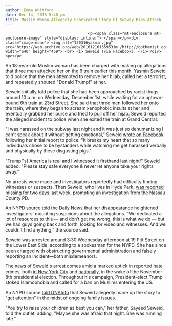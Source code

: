 ```yaml
---
author: Emma Whitford
date: Dec 14, 2016 5:48 pm
title: Muslim Woman Allegedly Fabricated Story Of Subway Bias Attack
---
```


	
										<p><span class="mt-enclosure mt-enclosure-image" style="display: inline;"> </span></p><div class="image-none"> <img alt="120316yasmin.jpg" src="https://web.archive.org/web/20161216155953im_/http://gothamist.com/attachments/nyc_ewhitford/120316yasmin.jpg" width="640" height="469"> <br> <i> Seweid (via Facebook). </i></div> <p></p>

<p>An 18-year-old Muslim woman has been charged with making up allegations that three men <a href="https://web.archive.org/web/20161216155953/http://gothamist.com/2016/12/02/trumps_amerikkka.php">attacked her on the 6 train</a> earlier this month. Yasmin Seweid told police that the men attempted to remove her hijab, called her a terrorist, and repeatedly shouted &quot;Donald Trump!&quot; at her. </p>

<p>Seweid initially told police that she had been approached by racist thugs around 10 p.m. on Wednesday, December 1st, while waiting for an uptown-bound 6th train at 23rd Street. She said that three men followed her onto the train, where they began to scream xenophobic insults at her and eventually grabbed her purse and tried to pull off her hijab. Seweid reported the alleged incident to police when she exited the train at Grand Central. </p>

<p>&quot;I was harassed on the subway last night and it was just so dehumanizing I can&apos;t speak about it without getting emotional,&quot; Seweid <a href="https://web.archive.org/web/20161216155953/https://www.facebook.com/yasmine.seweid/posts/1394774770568870">wrote on Facebook</a> following her initial report to police. &quot;It breaks my heart that so many individuals chose to be bystanders while watching me get harassed verbally and physically by these disgusting pigs.&quot;</p>

<p>&quot;Trump[&apos;s] America is real and I witnessed it firsthand last night!&quot; Seweid added. &quot;Please stay safe everyone &amp; never let anyone take your rights away.&quot;</p>

<p>No arrests were made and investigators reportedly had difficulty finding witnesses or suspects. Then Seweid, who lives in Hyde Park, <a href="https://web.archive.org/web/20161216155953/http://gothamist.com/2016/12/10/muslim_teen_who_was_allegedly_attac.php">was reported missing for two days</a> last week, prompting an investigation from the Nassau County PD.  </p>

<p>An NYPD source <a href="https://web.archive.org/web/20161216155953/http://www.nydailynews.com/new-york/muslim-woman-reported-trump-supporter-attack-made-story-article-1.2910944?utm_content=bufferf0b6c&amp;utm_medium=social&amp;utm_source=twitter.com&amp;utm_campaign=NYDailyNewsTw">told the Daily News</a> that her disappearance heightened investigators&apos; mounting suspicions about the allegations. &quot;We dedicated a lot of resources to this &#x2014; and don&#x2019;t get me wrong, this is what we do &#x2014; but we had guys going back and forth, looking for video and witnesses. And we couldn&#x2019;t find anything,&#x201D; the source said.</p>

<p>Seweid was arrested around 3:30 Wednesday afternoon at 19 Pitt Street on the Lower East Side, according to a spokesman for the NYPD. She has since been charged with obstructing governmental administration and falsely reporting an incident&#x2014;both misdemeanors. </p>

<p>The news of Seweid&apos;s arrest comes amid a marked uptick in reported hate crimes, both <a href="https://web.archive.org/web/20161216155953/https://www.google.com/url?sa=t&amp;rct=j&amp;q=&amp;esrc=s&amp;source=web&amp;cd=1&amp;ved=0ahUKEwj8ioy43vTQAhXsCcAKHQUSB2cQFggaMAA&amp;url=http%3A%2F%2Fgothamist.com%2F2016%2F11%2F17%2Fnypd_hate_crime_stats.php&amp;usg=AFQjCNHZLv0psJj0nUQSwL270KfkHW_-lg&amp;sig2=vSXTJJWtaVYT_TaqbiFj-Q&amp;bvm=bv.141536425,bs.2,d.eWE">in New York City</a> and <a href="https://web.archive.org/web/20161216155953/http://gothamist.com/2016/11/15/hate_crimes_trumps_amerikkka.php">nationally</a>, in the wake of the November 8th presidential election. Throughout his campaign, President-elect Trump stoked Islamophobia and called for a ban on Muslims entering the US. </p>

<p>An NYPD source <a href="https://web.archive.org/web/20161216155953/https://www.dnainfo.com/new-york/20161214/murray-hill/yasmin-seweid-trump-hijab-nypd-nyc-hate-crime-anti-muslim-false-report">told DNAInfo</a> that Seweid allegedly made up the story to &quot;get attention&quot; in the midst of ongoing family issues. </p>

<p>&quot;You try to raise your children as best you can,&quot; her father, Sayeed Seweid, told the outlet, adding, &quot;Maybe she was afraid that night. She was running late.&quot; </p>					
										
									
				